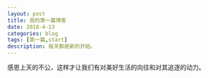 ```yaml
---
layout: post
title: 我的第一篇博客
date: 2018-4-13
categories: blog
tags: [第一篇,start]
description: 每天都是新的开始。
---
```


感恩上天的不公，这样才让我们有对美好生活的向往和对其追逐的动力。



